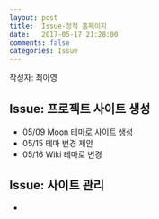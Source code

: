 ```yaml
---
layout: post
title:  Issue-정적 홈페이지
date:   2017-05-17 21:28:00
comments: false
categories: Issue
---
```

작성자: 최아영

## Issue: 프로젝트 사이트 생성
* 05/09 Moon 테마로 사이트 생성
* 05/15 테마 변경 제안
* 05/16 Wiki 테마로 변경

## Issue: 사이트 관리
* 
